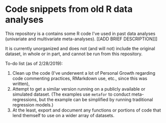 # Code snippets from old R data analyses
This repository is a contains some R code I've used in past data analyses (univariate and multivariate meta-analyses). [[ADD BRIEF DESCRIPTION]]]

It is currently unorganized and does not (and will not) include the original dataset, in whole or in part, and cannot be run from this repository.

To-do list (as of 2/28/2019): 
1. Clean up the code (I've underwent a lot of Personal Growth regarding code commenting practices, RMarkdown use, etc., since this was written), 
2. Attempt to get a similar version running on a publicly available or simulated dataset. (The examples use ```metafor``` to conduct meta-regressions, but the example can be simplified by running traditional regression models.)
3. At the least, export and document any functions or portions of code that lend themself to use on a wider array of datasets.

